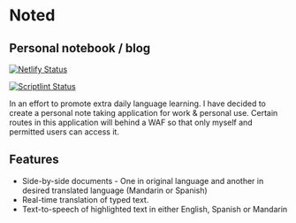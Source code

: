 # Noted

## Personal notebook / blog

[![Netlify Status](https://api.netlify.com/api/v1/badges/681fa829-0010-4ec6-a5f8-a15560b67fb7/deploy-status)](https://app.netlify.com/sites/zachdonnelly-dev/deploys)

[![Scriptlint Status](https://img.shields.io/endpoint?url=https://scriptlint.peerigon.io/api/shield/scriptlint/latest)](https://scriptlint.peerigon.io/issues/scriptlint/latest)

In an effort to promote extra daily language learning. I have decided to create
a personal note taking application for work & personal use. Certain routes in
this application will behind a WAF so that only myself and permitted users can
access it.

## Features

- Side-by-side documents - One in original language and another in desired
  translated language (Mandarin or Spanish)
- Real-time translation of typed text.
- Text-to-speech of highlighted text in either English, Spanish or Mandarin
